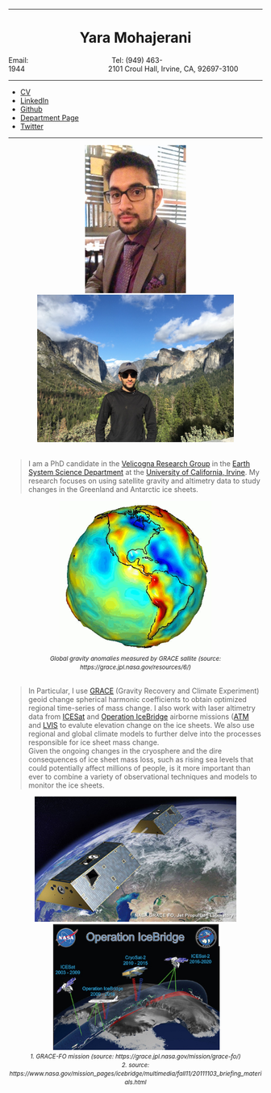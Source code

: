   
----

<center><h1>Yara Mohajerani</h1></center>   
Email: <ymohajer@uci.edu>&nbsp;&nbsp;&nbsp;&nbsp;&nbsp;&nbsp;&nbsp;&nbsp;&nbsp;&nbsp;&nbsp;&nbsp;&nbsp;&nbsp;&nbsp;&nbsp;&nbsp;&nbsp;&nbsp;&nbsp;&nbsp;&nbsp;&nbsp;&nbsp;&nbsp;&nbsp;&nbsp;&nbsp;&nbsp;&nbsp;&nbsp;&nbsp;&nbsp;&nbsp;&nbsp;&nbsp;&nbsp;&nbsp;&nbsp;&nbsp;&nbsp;Tel: (949) 463-1944&nbsp;&nbsp;&nbsp;&nbsp;&nbsp;&nbsp;&nbsp;&nbsp;&nbsp;&nbsp;&nbsp;&nbsp;&nbsp;&nbsp;&nbsp;&nbsp;&nbsp;&nbsp;&nbsp;&nbsp;&nbsp;&nbsp;&nbsp;&nbsp;&nbsp;&nbsp;&nbsp;&nbsp;&nbsp;&nbsp;&nbsp;&nbsp;&nbsp;&nbsp;&nbsp;&nbsp;&nbsp;&nbsp;&nbsp;&nbsp;&nbsp;&nbsp;2101 Croul Hall, Irvine, CA, 92697-3100  

-----

* [CV](https://github.com/yaramohajerani/yaramohajerani.github.io/tree/master/documents.dir/CV.pdf)  
* [LinkedIn](https://www.linkedin.com/in/yara-mohajerani-1707bb74)   
* [Github](https://github.com/yaramohajerani)  
* [Department Page](https://www.ess.uci.edu/people/ymohajer)  
* [Twitter](https://twitter.com/YaraMohajerani)

----

<center><img src="./images.dir/yara1.jpg" width="200"><img src="./images.dir/yara2.jpg" width="390"></center><br />

> I am a PhD candidate in the [Velicogna Research Group](http://faculty.sites.uci.edu/velicogna/) in the [Earth System Science Department](https://www.ess.uci.edu) at the [University of California, Irvine](https://uci.edu). My research focuses on using satellite gravity and altimetry data to study changes in the Greenland and Antarctic ice sheets. 

<center><img src="./images.dir/geoid.gif" width="300"><br />
<small><i>Global gravity anomalies measured by GRACE sallite (source: https://grace.jpl.nasa.gov/resources/6/)</i></small></center><br />   

> In Particular, I use [GRACE](https://grace.jpl.nasa.gov) (Gravity Recovery and Climate Experiment) geoid change spherical harmonic coefficients to obtain optimized regional time-series of mass change. I also work with laser altimetry data from [ICESat](https://icesat.gsfc.nasa.gov) and [Operation IceBridge](https://www.nasa.gov/mission_pages/icebridge/index.html) airborne missions ([ATM](http://nsidc.org/data/ilatm2) and [LVIS](https://nsidc.org/data/docs/daac/icebridge/ilvis2/) to evalute elevation change on the ice sheets. We also use regional and global climate models to further delve into the processes responsible for ice sheet mass change.  
Given the ongoing changes in the cryosphere and the dire consequences of ice sheet mass loss, such as rising sea levels that could potentially affect millions of people, is it more important than ever to combine a variety of observational techniques and models to monitor the ice sheets.


<center><img src="./images.dir/grace2.jpg" width="400"/> <img src="./images.dir/icebrdige2.jpg" width="333"/><br />
<small><i>1. GRACE-FO mission (source: https://grace.jpl.nasa.gov/mission/grace-fo/)</i></small><br />
<small><i>2. source: https://www.nasa.gov/mission_pages/icebridge/multimedia/fall11/20111103_briefing_materials.html</i></small></center><br /> 


